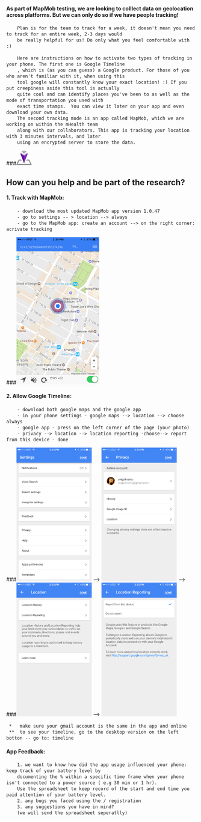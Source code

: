 
#### As part of MapMob testing, we are looking to colllect data on geolocation across platforms. But we can only do so if we have people tracking! 
        Plan is for the team to track for a week, it doesn't mean you need to track for an entire week, 2-3 days would
        be really helpful for us! Do only what you feel comfortable with :)

        Here are instructions on how to activate two types of tracking in your phone. The first one is Google Timeline
        , which is (as you can guess) a Google product. For those of you who aren't familiar with it, when using this 
        tool google will constantly know your exact location! :) If you put creepiness aside this tool is actually
        quite cool and can identify places you've been to as well as the mode of transportation you used with 
        exact time stamps.  You can view it later on your app and even download your own data. 
        The second tracking mode is an app called MapMob, which we are working on within the mHealth team 
        along with our collaborators. This app is tracking your location with 3 minutes intervals, and later 
        using an encrypted server to store the data.
###<img src="/Images/cropped-logo_transparent.png" width="40">
## How can you help and be part of the research?  
#### 1. Track with MapMob:
        - download the most updated MapMob app version 1.0.47
        - go to settings -- > location --> always 
        - go to the MapMob app: create an account --> on the right corner: acrivate tracking 

###<img src="/Images/IMG_2012.PNG" width="220">

              
#### 2. Allow Google Timeline: 
        - download both google maps and the google app
        - in your phone settings - google maps --> location --> choose always
        - google app - press on the left corner of the page (your photo) 
        - privacy --> location --> location reporting -choose--> report from this device - done
        
###<img src="/Images/IMG_2013.PNG" width="200"> --> <img src="/Images/IMG_2014.PNG" width="200"> -->
###<img src="/Images/IMG_2015.PNG" width="200"> --> <img src="/Images/IMG_2016.PNG" width="200">

     *   make sure your gmail account is the same in the app and online
     **  to see your timeline, go to the desktop version on the left botton -- go to: timeline 

#### App Feedback: 
        1. we want to know how did the app usage influenced your phone: keep track of your battery level by 
        documenting the % within a specific time frame when your phone isn't connected to a power source ( e.g 30 min or 1 hr). 
        Use the spreadsheet to keep record of the start and end time you paid attention of your battery level. 
        2. any bugs you faced using the / registration 
        3. any suggestions you have in mind? 
        (we will send the spreadsheet seperatlly) 
